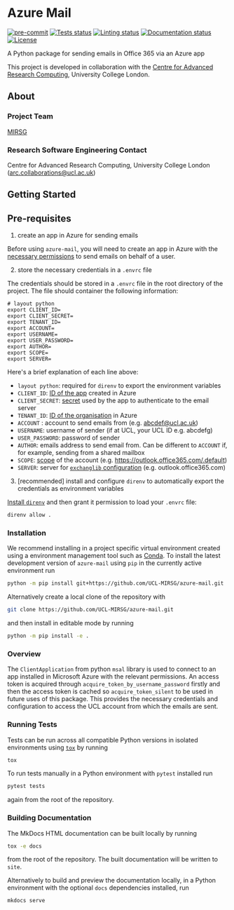 # Azure Mail

[![pre-commit](https://img.shields.io/badge/pre--commit-enabled-brightgreen?logo=pre-commit&logoColor=white)](https://github.com/pre-commit/pre-commit)
[![Tests status][tests-badge]][tests-link]
[![Linting status][linting-badge]][linting-link]
[![Documentation status][documentation-badge]][documentation-link]
[![License][license-badge]](./LICENSE.md)

<!--
[![PyPI version][pypi-version]][pypi-link]
[![Conda-Forge][conda-badge]][conda-link]
[![PyPI platforms][pypi-platforms]][pypi-link]
-->

<!-- prettier-ignore-start -->
[tests-badge]:              https://github.com/UCL-MIRSG/azure-mail/actions/workflows/tests.yml/badge.svg
[tests-link]:               https://github.com/UCL-MIRSG/azure-mail/actions/workflows/tests.yml
[linting-badge]:            https://github.com/UCL-MIRSG/azure-mail/actions/workflows/linting.yml/badge.svg
[linting-link]:             https://github.com/UCL-MIRSG/azure-mail/actions/workflows/linting.yml
[documentation-badge]:      https://github.com/UCL-MIRSG/azure-mail/actions/workflows/docs.yml/badge.svg
[documentation-link]:       https://github.com/UCL-MIRSG/azure-mail/actions/workflows/docs.yml
[conda-badge]:              https://img.shields.io/conda/vn/conda-forge/azure-mail
[conda-link]:               https://github.com/conda-forge/azure-mail-feedstock
[pypi-link]:                https://pypi.org/project/azure-mail/
[pypi-platforms]:           https://img.shields.io/pypi/pyversions/azure-mail
[pypi-version]:             https://img.shields.io/pypi/v/azure-mail
[license-badge]:            https://img.shields.io/badge/License-MIT-yellow.svg
<!-- prettier-ignore-end -->

A Python package for sending emails in Office 365 via an Azure app

This project is developed in collaboration with the
[Centre for Advanced Research Computing](https://ucl.ac.uk/arc), University
College London.

## About

### Project Team

[MIRSG]()

<!-- TODO: how do we have an array of collaborators ? -->

### Research Software Engineering Contact

Centre for Advanced Research Computing, University College London
([arc.collaborations@ucl.ac.uk](mailto:arc.collaborations@ucl.ac.uk))

## Getting Started

## Pre-requisites

1. create an app in Azure for sending emails

Before using `azure-mail`, you will need to create an app in Azure
with the [necessary permissions](https://ecederstrand.github.io/exchangelib/#impersonation-oauth-on-office-365) to send emails on behalf of a user.

2. store the necessary credentials in a `.envrc` file

The credentials should be stored in a `.envrc` file in the root directory of the project. The file should container the following information:

```shell
# layout python
export CLIENT_ID=
export CLIENT_SECRET=
export TENANT_ID=
export ACCOUNT=
export USERNAME=
export USER_PASSWORD=
export AUTHOR=
export SCOPE=
export SERVER=
```

Here's a brief explanation of each line above:

- `layout python`: required for `direnv` to export the environment variables
- `CLIENT_ID`: [ID of the app](https://learn.microsoft.com/en-us/entra/identity-platform/msal-client-application-configuration#client-id) created in Azure
- `CLIENT_SECRET`: [secret](https://learn.microsoft.com/en-us/entra/identity-platform/msal-client-applications#secrets-and-their-importance-in-proving-identity) used by the app to authenticate to the email server
- `TENANT_ID`:
  [ID of the organisation](https://learn.microsoft.com/en-us/entra/fundamentals/how-to-find-tenant)
  in Azure
- `ACCOUNT` : account to send emails from (e.g. abcdef@ucl.ac.uk)
- `USERNAME`: username of sender (if at UCL, your UCL ID e.g. abcdefg)
- `USER_PASSWORD`: password of sender
- `AUTHOR`: emails address to send email from. Can be different to `ACCOUNT` if, for example, sending from a shared mailbox
- `SCOPE`: [scope](https://learn.microsoft.com/en-us/entra/identity-platform/scopes-oidc) of the account (e.g. https://outlook.office365.com/.default)
- `SERVER`: server for [`exchanglib` configuration](https://ecederstrand.github.io/exchangelib/exchangelib/configuration.html#exchangelib.configuration.Configuration) (e.g. outlook.office365.com)

3. [recommended] install and configure `direnv` to automatically export the credentials as environment variables

[Install `direnv`](https://direnv.net/docs/installation.html) and then grant it permission to load your `.envrc` file:

```bash
direnv allow .
```

### Installation

<!-- How to build or install the application. -->

We recommend installing in a project specific virtual environment created using
a environment management tool such as
[Conda](https://docs.conda.io/projects/conda/en/stable/). To install the latest
development version of `azure-mail` using `pip` in the currently active
environment run

```sh
python -m pip install git+https://github.com/UCL-MIRSG/azure-mail.git
```

Alternatively create a local clone of the repository with

```sh
git clone https://github.com/UCL-MIRSG/azure-mail.git
```

and then install in editable mode by running

```sh
python -m pip install -e .
```

### Overview

The `ClientApplication` from python `msal` library is used to connect to
an app installed in Microsoft Azure with the relevant permissions. An access
token is acquired through `acquire_token_by_username_password` firstly and then the
access token is cached so `acquire_token_silent` to be used in future uses of this package.
This provides the necessary credentials and configuration to access the UCL account from which
the emails are sent.

### Running Tests

<!-- How to run tests on your local system. -->

Tests can be run across all compatible Python versions in isolated environments
using [`tox`](https://tox.wiki/en/latest/) by running

```sh
tox
```

To run tests manually in a Python environment with `pytest` installed run

```sh
pytest tests
```

again from the root of the repository.

### Building Documentation

The MkDocs HTML documentation can be built locally by running

```sh
tox -e docs
```

from the root of the repository. The built documentation will be written to
`site`.

Alternatively to build and preview the documentation locally, in a Python
environment with the optional `docs` dependencies installed, run

```sh
mkdocs serve
```
